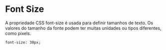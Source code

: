 # Font Size

A propriedade CSS font-size é usada para definir tamanhos de texto. Os valores do tamanho da fonte podem ter muitas unidades ou tipos diferentes, como pixels.

```
font-size: 30px;
```
